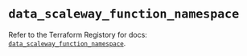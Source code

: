# `data_scaleway_function_namespace`

Refer to the Terraform Registory for docs: [`data_scaleway_function_namespace`](https://registry.terraform.io/providers/scaleway/scaleway/2.31.0/docs/data-sources/function_namespace).
